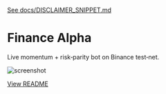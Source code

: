 [See docs/DISCLAIMER_SNIPPET.md](../DISCLAIMER_SNIPPET.md)

# Finance Alpha

Live momentum + risk‑parity bot on Binance test‑net.

![screenshot](https://colab.research.google.com/assets/colab-badge.svg)

[View README](../../alpha_factory_v1/demos/finance_alpha/README.md)

